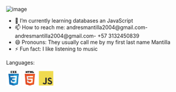 ![image](https://github.com/Andresmantilla04/Andresmantilla04/assets/119468984/9b63de3c-193c-4af1-b492-7cfd6d6f2f30)

- 🌱 I’m currently learning databases an JavaScript
- 📫 How to reach me: andresmantilla2004@gmail.com- andresmantilla2004@gmail.com- +57 3132450839 
- 😄 Pronouns: They usually call me by my first last name Mantilla
- ⚡ Fun fact: I like listening to music

Languages:

<img src="https://raw.githubusercontent.com/devicons/devicon/master/icons/css3/css3-original-wordmark.svg" alt="css3" style="max-width: 100%;" width="40" height="40"> <img src="https://raw.githubusercontent.com/devicons/devicon/master/icons/html5/html5-original-wordmark.svg" alt="html5" style="max-width: 100%;" width="40" height="40"> <img src="https://raw.githubusercontent.com/devicons/devicon/master/icons/javascript/javascript-original.svg" alt="javascript" style="max-width: 100%;" width="40" height="40">


